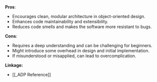 **Pros**:
- Encourages clean, modular architecture in object-oriented design.
- Enhances code maintainability and extensibility.
- Reduces code smells and makes the software more resistant to bugs.

**Cons**:
- Requires a deep understanding and can be challenging for beginners.
- Might introduce some overhead in design and initial implementation.
- If misunderstood or misapplied, can lead to overcomplication.

**Linkage:**
- [[_ADP Reference]]